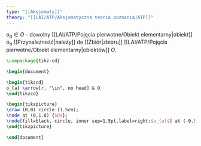 ```yaml
---
type: "[[Aksjomaty]]"
theory: "[[LAI/ATP/Aksjomatyczna teoria poznania|ATP]]"
---
```

$o_a \in O$ - dowolny [[LAI/ATP/Pojęcia pierwotne/Obiekt elementarny|obiekt]] $o_a$ [[Przynależność|należy]] do [[Zbiór|zbioru]] [[LAI/ATP/Pojęcia pierwotne/Obiekt elementarny|obiektów]] $O$.

```tikz
\usepackage{tikz-cd}

\begin{document}

\begin{tikzcd}
o_{a} \arrow[r, "\in", no head] & O
\end{tikzcd}

\begin{tikzpicture}
\draw (0,0) circle (1.5cm);
\node at (0,1.8) {$O$};
\node[fill=black, circle, inner sep=1.5pt,label=right:$o_{a}$] at (-0.5,0) {};
\end{tikzpicture}

\end{document}
```

